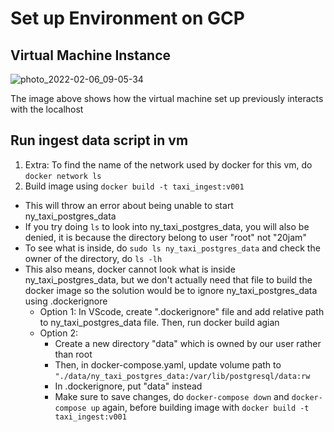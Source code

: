 # Set up Environment on GCP

## Virtual Machine Instance
![photo_2022-02-06_09-05-34](https://user-images.githubusercontent.com/86598825/152664472-3832c41f-a6af-4f8c-b5af-f719d898a182.jpg)

The image above shows how the virtual machine set up previously interacts with the localhost

## Run ingest data script in vm
1. Extra: To find the name of the network used by docker for this vm, do `docker network ls`
2. Build image using `docker build -t taxi_ingest:v001`
  - This will throw an error about being unable to start ny_taxi_postgres_data
  - If you try doing `ls` to look into ny_taxi_postgres_data, you will also be denied, it is because the directory belong to user "root" not "20jam"
  - To see what is inside, do `sudo ls ny_taxi_postgres_data` and check the owner of the directory, do `ls -lh`
  - This also means, docker cannot look what is inside ny_taxi_postgres_data, but we don't actually need that file to build the docker image so the solution would be to ignore ny_taxi_postgres_data using .dockerignore
    - Option 1: In VScode, create ".dockerignore" file and add relative path to ny_taxi_postgres_data file. Then, run docker build agian
    - Option 2: 
      - Create a new directory "data" which is owned by our user rather than root
      - Then, in docker-compose.yaml, update volume path to `"./data/ny_taxi_postgres_data:/var/lib/postgresql/data:rw`
      - In .dockerignore, put "data" instead
      - Make sure to save changes, do `docker-compose down` and `docker-compose up` again, before building image with `docker build -t taxi_ingest:v001`
